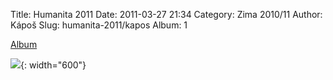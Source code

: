 Title: Humanita 2011
Date: 2011-03-27 21:34
Category: Zima 2010/11
Author: Kápoš
Slug: humanita-2011/kapos
Album: 1

[Album](https://jcaptain.rajce.idnes.cz/Humanita_2011/)

![]({static}/static/zima-2010-11/alba/p1010483.jpg){: width="600"}
